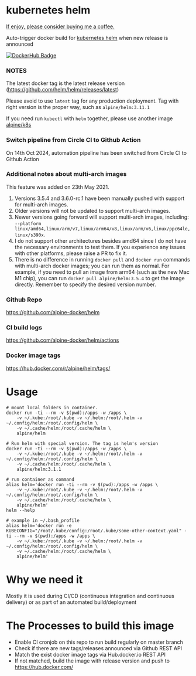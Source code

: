 # kubernetes helm

[If enjoy, please consider buying me a coffee.](https://www.buymeacoffee.com/ozbillwang)

Auto-trigger docker build for [kubernetes helm](https://github.com/kubernetes/helm) when new release is announced

[![DockerHub Badge](http://dockeri.co/image/alpine/helm)](https://hub.docker.com/r/alpine/helm/)

### NOTES

The latest docker tag is the latest release version (https://github.com/helm/helm/releases/latest)

Please avoid to use `latest` tag for any production deployment. Tag with right version is the proper way, such as `alpine/helm:3.11.1`

If you need run `kubectl` with `helm` together, please use another image [alpine/k8s](https://github.com/alpine-docker/k8s)

### Switch pipeline from Circle CI to Github Action

On 14th Oct 2024, automation pipeline has been switched from Circle CI to Github Action

### Additional notes about multi-arch images

This feature was added on 23th May 2021.

1. Versions 3.5.4 and 3.6.0-rc.1 have been manually pushed with support for multi-arch images.
2. Older versions will not be updated to support multi-arch images.
3. Newer versions going forward will support multi-arch images, including: `--platform linux/amd64,linux/arm/v7,linux/arm64/v8,linux/arm/v6,linux/ppc64le,linux/s390x`.
4. I do not support other architectures besides amd64 since I do not have the necessary environments to test them. If you experience any issues with other platforms, please raise a PR to fix it.
5. There is no difference in running `docker pull` and `docker run` commands with multi-arch docker images; you can run them as normal. For example, if you need to pull an image from arm64 (such as the new Mac M1 chip), you can run `docker pull alpine/helm:3.5.4` to get the image directly. Remember to specify the desired version number.

### Github Repo

https://github.com/alpine-docker/helm

### CI build logs

https://github.com/alpine-docker/helm/actions

### Docker image tags

https://hub.docker.com/r/alpine/helm/tags/

# Usage

    # mount local folders in container.
    docker run -ti --rm -v $(pwd):/apps -w /apps \
        -v ~/.kube:/root/.kube -v ~/.helm:/root/.helm -v ~/.config/helm:/root/.config/helm \
        -v ~/.cache/helm:/root/.cache/helm \
        alpine/helm

    # Run helm with special version. The tag is helm's version
    docker run -ti --rm -v $(pwd):/apps -w /apps \
        -v ~/.kube:/root/.kube -v ~/.helm:/root/.helm -v ~/.config/helm:/root/.config/helm \
        -v ~/.cache/helm:/root/.cache/helm \
        alpine/helm:3.1.1

    # run container as command
    alias helm='docker run -ti --rm -v $(pwd):/apps -w /apps \
        -v ~/.kube:/root/.kube -v ~/.helm:/root/.helm -v ~/.config/helm:/root/.config/helm \
        -v ~/.cache/helm:/root/.cache/helm \
        alpine/helm'
    helm --help
    
    # example in ~/.bash_profile
    alias helm='docker run -e KUBECONFIG="/root/.kube/config:/root/.kube/some-other-context.yaml" -ti --rm -v $(pwd):/apps -w /apps \
        -v ~/.kube:/root/.kube -v ~/.helm:/root/.helm -v ~/.config/helm:/root/.config/helm \
        -v ~/.cache/helm:/root/.cache/helm \
        alpine/helm'

# Why we need it

Mostly it is used during CI/CD (continuous integration and continuous delivery) or as part of an automated build/deployment

# The Processes to build this image

* Enable CI cronjob on this repo to run build regularly on master branch
* Check if there are new tags/releases announced via Github REST API
* Match the exist docker image tags via Hub.docker.io REST API
* If not matched, build the image with release version and push to https://hub.docker.com/

